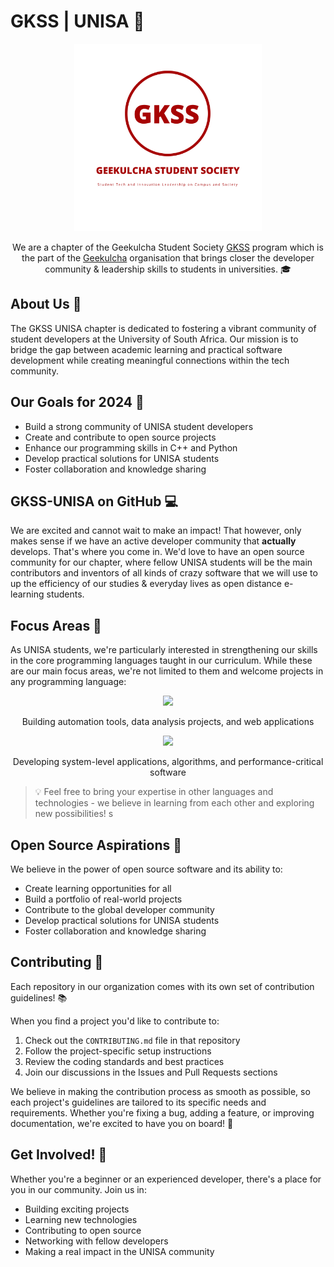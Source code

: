 # GKSS | UNISA 🚀

<div align="center">
  <img src="../assets/gkss_brand_logo.png" height="300px" width="300px">
  <p>
    We are a chapter of the Geekulcha Student Society <a href="https://geekulcha.dev/gkss">GKSS</a> program which is the part of the <a href="https://geekulcha.dev">Geekulcha</a>
    organisation that brings closer the developer community & leadership skills to students in universities. 🎓
  </p>
</div>

## About Us 👥

The GKSS UNISA chapter is dedicated to fostering a vibrant community of student developers at the University of South Africa. Our mission is to bridge the gap between academic learning and practical software development while creating meaningful connections within the tech community.

## Our Goals for 2024 🎯

- Build a strong community of UNISA student developers
- Create and contribute to open source projects
- Enhance our programming skills in C++ and Python
- Develop practical solutions for UNISA students
- Foster collaboration and knowledge sharing

## GKSS-UNISA on GitHub 💻

We are excited and cannot wait to make an impact! That however, only makes sense if we have an active developer community that **actually** develops. That's where you come in.
We'd love to have an open source community for our chapter, where fellow UNISA students will be the main contributors and inventors of all kinds of crazy software that we will
use to up the efficiency of our studies & everyday lives as open distance e-learning students.

## Focus Areas 🎯

As UNISA students, we're particularly interested in strengthening our skills in the core programming languages taught in our curriculum. While these are our main focus areas, we're not limited to them and welcome projects in any programming language:

<div align="center">
  <a href="https://www.python.org">
    <img src="https://img.shields.io/badge/Python-3776AB?style=for-the-badge&logo=python&logoColor=white">
  </a>
  <p>
    Building automation tools, data analysis projects, and web applications
  </p>
</div>

<div align="center">
  <a href="https://isocpp.org/">
    <img src="https://img.shields.io/badge/C%2B%2B-00599C?style=for-the-badge&logo=c%2B%2B&logoColor=white">
  </a>
  <p>
    Developing system-level applications, algorithms, and performance-critical software
  </p>
</div>

> 💡<span>
  Feel free to bring your expertise in other languages and technologies - we believe in learning from each other and exploring new possibilities!
  </span>s

## Open Source Aspirations 🌟

We believe in the power of open source software and its ability to:
- Create learning opportunities for all
- Build a portfolio of real-world projects
- Contribute to the global developer community
- Develop practical solutions for UNISA students
- Foster collaboration and knowledge sharing

## Contributing 🤝

Each repository in our organization comes with its own set of contribution guidelines! 📚

When you find a project you'd like to contribute to:
1. Check out the `CONTRIBUTING.md` file in that repository
2. Follow the project-specific setup instructions
3. Review the coding standards and best practices
4. Join our discussions in the Issues and Pull Requests sections

We believe in making the contribution process as smooth as possible, so each project's guidelines are tailored to its specific needs and requirements. Whether you're fixing a bug, adding a feature, or improving documentation, we're excited to have you on board! 🎉

## Get Involved! 🚀

Whether you're a beginner or an experienced developer, there's a place for you in our community. Join us in:
- Building exciting projects
- Learning new technologies
- Contributing to open source
- Networking with fellow developers
- Making a real impact in the UNISA community
